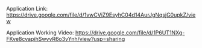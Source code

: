 Application Link: https://drive.google.com/file/d/1vwCViZ9EsyhC04d14AurJgNqsjG0upkZ/view


Application Working Video: https://drive.google.com/file/d/1P6UT1NXg-FKve8cvapihSwvvR6o3vYnh/view?usp=sharing
